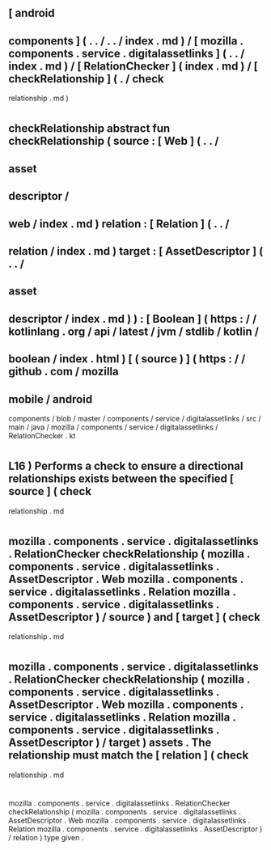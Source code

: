 [
android
-
components
]
(
.
.
/
.
.
/
index
.
md
)
/
[
mozilla
.
components
.
service
.
digitalassetlinks
]
(
.
.
/
index
.
md
)
/
[
RelationChecker
]
(
index
.
md
)
/
[
checkRelationship
]
(
.
/
check
-
relationship
.
md
)
#
checkRelationship
abstract
fun
checkRelationship
(
source
:
[
Web
]
(
.
.
/
-
asset
-
descriptor
/
-
web
/
index
.
md
)
relation
:
[
Relation
]
(
.
.
/
-
relation
/
index
.
md
)
target
:
[
AssetDescriptor
]
(
.
.
/
-
asset
-
descriptor
/
index
.
md
)
)
:
[
Boolean
]
(
https
:
/
/
kotlinlang
.
org
/
api
/
latest
/
jvm
/
stdlib
/
kotlin
/
-
boolean
/
index
.
html
)
[
(
source
)
]
(
https
:
/
/
github
.
com
/
mozilla
-
mobile
/
android
-
components
/
blob
/
master
/
components
/
service
/
digitalassetlinks
/
src
/
main
/
java
/
mozilla
/
components
/
service
/
digitalassetlinks
/
RelationChecker
.
kt
#
L16
)
Performs
a
check
to
ensure
a
directional
relationships
exists
between
the
specified
[
source
]
(
check
-
relationship
.
md
#
mozilla
.
components
.
service
.
digitalassetlinks
.
RelationChecker
checkRelationship
(
mozilla
.
components
.
service
.
digitalassetlinks
.
AssetDescriptor
.
Web
mozilla
.
components
.
service
.
digitalassetlinks
.
Relation
mozilla
.
components
.
service
.
digitalassetlinks
.
AssetDescriptor
)
/
source
)
and
[
target
]
(
check
-
relationship
.
md
#
mozilla
.
components
.
service
.
digitalassetlinks
.
RelationChecker
checkRelationship
(
mozilla
.
components
.
service
.
digitalassetlinks
.
AssetDescriptor
.
Web
mozilla
.
components
.
service
.
digitalassetlinks
.
Relation
mozilla
.
components
.
service
.
digitalassetlinks
.
AssetDescriptor
)
/
target
)
assets
.
The
relationship
must
match
the
[
relation
]
(
check
-
relationship
.
md
#
mozilla
.
components
.
service
.
digitalassetlinks
.
RelationChecker
checkRelationship
(
mozilla
.
components
.
service
.
digitalassetlinks
.
AssetDescriptor
.
Web
mozilla
.
components
.
service
.
digitalassetlinks
.
Relation
mozilla
.
components
.
service
.
digitalassetlinks
.
AssetDescriptor
)
/
relation
)
type
given
.
